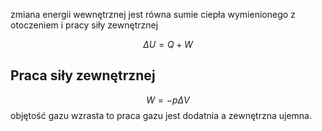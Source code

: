 zmiana energii wewnętrznej jest równa sumie ciepła wymienionego z otoczeniem i pracy siły zewnętrznej

$$\Delta U = Q+W$$
## Praca siły zewnętrznej

$$W = -p\Delta V$$
objętość gazu wzrasta to praca gazu jest dodatnia a zewnętrzna ujemna. 